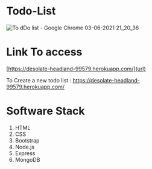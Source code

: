 # Todo-List
![To dDo list - Google Chrome 03-06-2021 21_20_36](https://user-images.githubusercontent.com/54680696/120675238-87699b00-c4b2-11eb-989b-9ba390c4d3cb.png)

# Link To access
[https://desolate-headland-99579.herokuapp.com/](url)

To Create a new todo list : [https://desolate-headland-99579.herokuapp.com/<List Name>](url)


# Software Stack
  1. HTML
  2. CSS
  3. Bootstrap
  4. Node.js
  5. Express
  6. MongoDB
